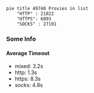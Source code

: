 
```mermaid
pie title 49740 Proxies in list
    "HTTP" : 21822
    "HTTPS": 6093
    "SOCKS" : 27191
```

### Some Info
#### Average Timeout

- mixed: 3.2s
- http: 1.3s
- https: 8.3s
- socks: 4.8s